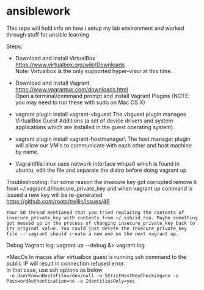 # ansiblework
This repo will hold info on how i setup my lab environment and worked through stuff for ansible learning

Steps:
* Download and install VirtualBox  
https://www.virtualbox.org/wiki/Downloads  
Note: Virtualbox is the only supported hyper-visor at this time.  
* Download and Install Vagrant  
https://www.vagrantup.com/downloads.html  
Open a terminal/command prompt and install Vagrant Plugins (NOTE: you may need to run these with sudo on Mac OS X)  
* vagrant plugin install vagrant-vbguest 
The vbguest plugin manages VirtualBox Guest Additions (a set of device drivers and system applications which are installed in the guest operating system).  

* vagrant plugin install vagrant-hostmanager\ 
The host manager plugin will allow our VM's to communicate with each other and host machine by name.
* Vagrantfile.linux uses network interface wlnps0 which is found in ubuntu, edit the file and separate the distro before doing vagrant up

Troubleshooting:
For some reason the insecure key got corrupted remove it from ~/.vagrant.d/insecure_private_key and when vagrant up command is issued a new key will be re-generated
https://github.com/roots/trellis/issues/46  

```Your SO thread mentioned that you tried replacing the contents of insecure_private_key with contents from ~/.ssh/id_rsa. Maybe something got messed up in the process of changing insecure_private_key back to its original value. You could just delete the insecure_private_key file -- vagrant should create a new one on the next vagrant up.```

Debug Vagrant log:
vagrant up --debug &> vagrant.log

*MacOs 
In macos after virtualbox guest is running ssh command to the public IP will result in connection refused error.   
In that case, use ssh options as below  
``` -o UserKnownHostsFile=/dev/null -o StrictHostKeyChecking=no -o PasswordAuthentication=no -o IdentitiesOnly=yes```

